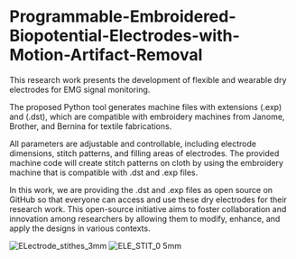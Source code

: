 # Programmable-Embroidered-Biopotential-Electrodes-with-Motion-Artifact-Removal


This research work presents the development of flexible and wearable dry electrodes for EMG signal monitoring.

The proposed Python tool generates machine files with extensions (.exp) and (.dst), which are compatible with embroidery machines from Janome, Brother, and Bernina for textile fabrications.

All parameters are adjustable and controllable, including electrode dimensions, stitch patterns, and filling areas of electrodes. The provided machine code will create stitch patterns on cloth by using the embroidery machine that is compatible with .dst and .exp files.

In this work, we are providing the .dst and .exp files as open source on GitHub so that everyone can access and use these dry electrodes for their research work. This open-source initiative aims to foster collaboration and innovation among researchers by allowing them to modify, enhance, and apply the designs in various contexts.


![ELectrode_stithes_3mm](https://github.com/user-attachments/assets/bbdeafe1-ea23-4f97-b5e9-bde27acea778)
![ELE_STIT_0 5mm](https://github.com/user-attachments/assets/aa2d0307-6a7d-43eb-834e-d82e2ebf5e05)
